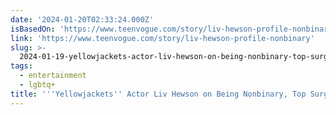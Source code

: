 ```yaml
---
date: '2024-01-20T02:33:24.000Z'
isBasedOn: 'https://www.teenvogue.com/story/liv-hewson-profile-nonbinary'
link: 'https://www.teenvogue.com/story/liv-hewson-profile-nonbinary'
slug: >-
  2024-01-19-yellowjackets-actor-liv-hewson-on-being-nonbinary-top-surgery-emmys-or-t
tags:
  - entertainment
  - lgbtq+
title: '''Yellowjackets'' Actor Liv Hewson on Being Nonbinary, Top Surgery, Emmys | T'
---
```


